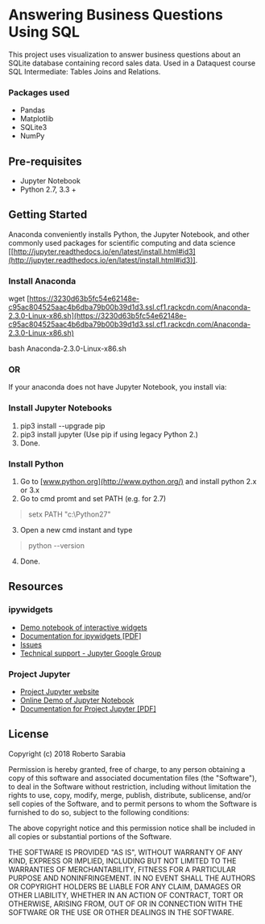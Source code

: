 # Answering Business Questions Using SQL
This project uses visualization to answer business questions about an SQLite database containing record sales data.
Used in a Dataquest course SQL Intermediate: Tables Joins and Relations.

### Packages used
* Pandas
* Matplotlib
* SQLite3
* NumPy

Pre-requisites
--------------
* Jupyter Notebook
* Python 2.7, 3.3 +

Getting Started
---------------
Anaconda conveniently installs Python, the Jupyter Notebook, and other commonly used packages for scientific computing and data science [[http://jupyter.readthedocs.io/en/latest/install.html#id3](http://jupyter.readthedocs.io/en/latest/install.html#id3)]. 

### Install Anaconda
wget  [https://3230d63b5fc54e62148e-c95ac804525aac4b6dba79b00b39d1d3.ssl.cf1.rackcdn.com/Anaconda-2.3.0-Linux-x86.sh](https://3230d63b5fc54e62148e-c95ac804525aac4b6dba79b00b39d1d3.ssl.cf1.rackcdn.com/Anaconda-2.3.0-Linux-x86.sh)

bash Anaconda-2.3.0-Linux-x86.sh

### OR
If your anaconda does not have Jupyter Notebook, you install via:

### Install Jupyter Notebooks

1.  pip3 install --upgrade pip
2.  pip3 install jupyter (Use pip if using legacy Python 2.)
3.  Done.

### Install Python

1.  Go to  [www.python.org](http://www.python.org/)  and install python 2.x or 3.x
2.  Go to cmd promt and set PATH (e.g. for 2.7)

> setx PATH "c:\Python27"

3.  Open a new cmd instant and type

> python --version

4.  Done.

Resources
-------
### ipywidgets
* [Demo notebook of interactive widgets](https://towardsdatascience.com/a-very-simple-demo-of-interactive-controls-on-jupyter-notebook-4429cf46aabd)
*  [Documentation for ipywidgets [PDF]](https://media.readthedocs.org/pdf/ipywidgets/latest/ipywidgets.pdf)
* [Issues](https://github.com/jupyter-widgets/ipywidgets/issues)
* [Technical support - Jupyter Google Group](https://groups.google.com/forum/#!topic/jupyter/j40P78_h3U4)

### Project Jupyter
* [Project Jupyter website](http://jupyter.org/)
* [Online Demo of Jupyter Notebook](http://jupyter.org/try)
* [Documentation for Project Jupyter [PDF]](https://media.readthedocs.org/pdf/jupyter/latest/jupyter.pdf)

License
-------
Copyright (c) 2018 Roberto Sarabia

Permission is hereby granted, free of charge, to any person obtaining a copy
of this software and associated documentation files (the "Software"), to deal
in the Software without restriction, including without limitation the rights
to use, copy, modify, merge, publish, distribute, sublicense, and/or sell
copies of the Software, and to permit persons to whom the Software is
furnished to do so, subject to the following conditions:

The above copyright notice and this permission notice shall be included in all
copies or substantial portions of the Software.

THE SOFTWARE IS PROVIDED "AS IS", WITHOUT WARRANTY OF ANY KIND, EXPRESS OR
IMPLIED, INCLUDING BUT NOT LIMITED TO THE WARRANTIES OF MERCHANTABILITY,
FITNESS FOR A PARTICULAR PURPOSE AND NONINFRINGEMENT. IN NO EVENT SHALL THE
AUTHORS OR COPYRIGHT HOLDERS BE LIABLE FOR ANY CLAIM, DAMAGES OR OTHER
LIABILITY, WHETHER IN AN ACTION OF CONTRACT, TORT OR OTHERWISE, ARISING FROM,
OUT OF OR IN CONNECTION WITH THE SOFTWARE OR THE USE OR OTHER DEALINGS IN THE
SOFTWARE.
